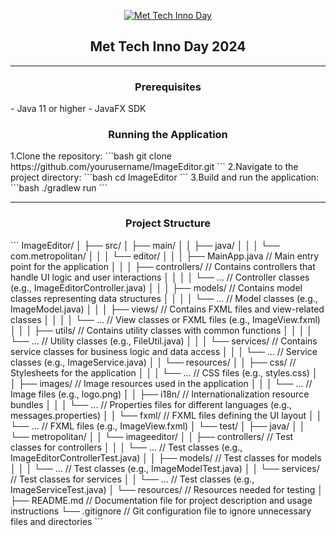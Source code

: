 <p align="center">
    <a href="" rel="noopener">
    <img src="https://www.metropolitan.ac.rs/files/2024/05/tech-inno-vest.jpg" alt="Met Tech Inno Day"></a>
</p>
<h2 align="center">Met Tech Inno Day 2024</h2>

---

<h3 align="center">Prerequisites</h3>
- Java 11 or higher
- JavaFX SDK

<h3 align="center">Running the Application</h3>
1.Clone the repository:
```bash
git clone https://github.com/yourusername/ImageEditor.git
```
2.Navigate to the project directory:
```bash
cd ImageEditor
```
3.Build and run the application:
```bash
./gradlew run
```

---

<h3 align="center">Project Structure</h3>
```
ImageEditor/
│
├── src/
│   ├── main/
│   │   ├── java/
│   │   │   └── com.metropolitan/
│   │   │       └── editor/
│   │   │           ├── MainApp.java                // Main entry point for the application
│   │   │           ├── controllers/                // Contains controllers that handle UI logic and user interactions
│   │   │           │   └── ...                     // Controller classes (e.g., ImageEditorController.java)
│   │   │           ├── models/                     // Contains model classes representing data structures
│   │   │           │   └── ...                     // Model classes (e.g., ImageModel.java)
│   │   │           ├── views/                      // Contains FXML files and view-related classes
│   │   │           │   └── ...                     // View classes or FXML files (e.g., ImageView.fxml)
│   │   │           ├── utils/                      // Contains utility classes with common functions
│   │   │           │   └── ...                     // Utility classes (e.g., FileUtil.java)
│   │   │           └── services/                   // Contains service classes for business logic and data access
│   │   │               └── ...                     // Service classes (e.g., ImageService.java)
│   │   └── resources/
│   │       ├── css/                                // Stylesheets for the application
│   │       │   └── ...                             // CSS files (e.g., styles.css)
│   │       ├── images/                             // Image resources used in the application
│   │       │   └── ...                             // Image files (e.g., logo.png)
│   │       ├── i18n/                               // Internationalization resource bundles
│   │       │   └── ...                             // Properties files for different languages (e.g., messages.properties)
│   │       └── fxml/                               // FXML files defining the UI layout
│   │           └── ...                             // FXML files (e.g., ImageView.fxml)
│   └── test/
│       ├── java/
│       │   └── metropolitan/
│       │       └── imageeditor/
│       │           ├── controllers/                // Test classes for controllers
│       │           │   └── ...                     // Test classes (e.g., ImageEditorControllerTest.java)
│       │           ├── models/                     // Test classes for models
│       │           │   └── ...                     // Test classes (e.g., ImageModelTest.java)
│       │           └── services/                   // Test classes for services
│       │               └── ...                     // Test classes (e.g., ImageServiceTest.java)
│       └── resources/                              // Resources needed for testing
│
├── README.md                                       // Documentation file for project description and usage instructions
└── .gitignore                                      // Git configuration file to ignore unnecessary files and directories
```
<p align="center">

</p>